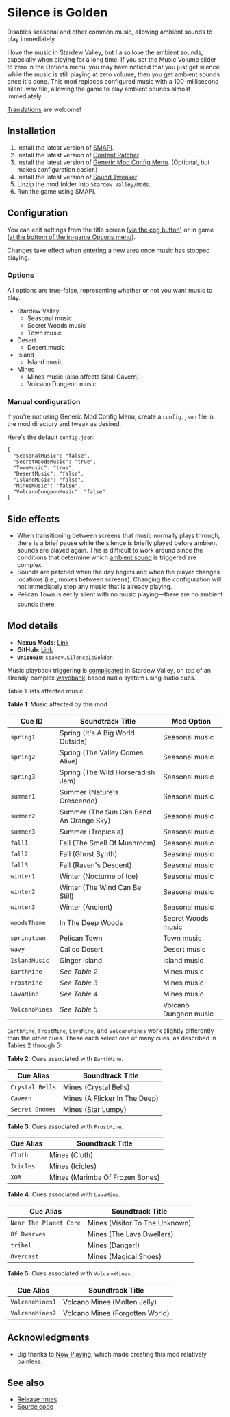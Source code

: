 # Silence is Golden
Disables seasonal and other common music, allowing ambient sounds to play
immediately.

I love the music in Stardew Valley, but I also love the ambient sounds,
especially when playing for a long time. If you set the Music Volume slider to
zero in the Options menu, you may have noticed that you just get silence while
the music is still playing at zero volume, then you get ambient sounds once
it's done. This mod replaces configured music with a 100-millisecond silent
.wav file, allowing the game to play ambient sounds almost immediately.

[Translations](https://stardewvalleywiki.com/Modding:Translations) are welcome!

## Installation
1. Install the latest version of [SMAPI](https://smapi.io/).
2. Install the latest version of [Content
   Patcher](https://www.nexusmods.com/stardewvalley/mods/1915).
3. Install the latest version of [Generic Mod Config
   Menu](https://www.nexusmods.com/stardewvalley/mods/5098). (Optional, but
   makes configuration easier.)
4. Install the latest version of [Sound
   Tweaker](https://www.nexusmods.com/stardewvalley/mods/14767).
5. Unzip the mod folder into `Stardew Valley/Mods`.
6. Run the game using SMAPI.

## Configuration
You can edit settings from the title screen ([via the cog
button](https://github.com/spacechase0/StardewValleyMods/blob/develop/GenericModConfigMenu/docs/screenshot-title.png))
or in game ([at the bottom of the in-game Options
menu](https://github.com/spacechase0/StardewValleyMods/blob/develop/GenericModConfigMenu/docs/screenshot-in-game-options.png)).

Changes take effect when entering a new area once music has stopped playing.

### Options
All options are true-false, representing whether or not you want music to play.

* Stardew Valley
  * Seasonal music
  * Secret Woods music
  * Town music
* Desert
  * Desert music
* Island
  * Island music
* Mines
  * Mines music (also affects Skull Cavern)
  * Volcano Dungeon music

### Manual configuration
If you're not using Generic Mod Config Menu, create a `config.json` file in the
mod directory and tweak as desired.

Here's the default `config.json`:

```
{
  "SeasonalMusic": "false",
  "SecretWoodsMusic": "true",
  "TownMusic": "true",
  "DesertMusic": "false",
  "IslandMusic": "false",
  "MinesMusic": "false",
  "VolcanoDungeonMusic": "false"
}
```

## Side effects
* When transitioning between screens that music normally plays through, there
  is a brief pause while the silence is briefly played before ambient sounds
  are played again. This is difficult to work around since the conditions that
  determine which [ambient
  sound](https://stardewvalleywiki.com/Modding:Audio#Music_.28ambient.29) is
  triggered are complex.
* Sounds are patched when the day begins and when the player changes locations
  (i.e., moves between screens). Changing the configuration will not
  immediately stop any music that is already playing.
* Pelican Town is eerily silent with no music playing—there are no ambient
  sounds there.

## Mod details
* **Nexus Mods**: [Link](https://www.nexusmods.com/stardewvalley/mods/31677)
* **GitHub**: [Link](https://github.com/spakov/SilenceIsGolden)
* **`UniqueID`**: `spakov.SilenceIsGolden`

Music playback triggering is
[complicated](https://stardewvalleywiki.com/Soundtrack#Triggering_Conditions)
in Stardew Valley, on top of an already-complex
[wavebank](https://stardewvalleywiki.com/Modding:Audio#Music)-based audio
system using audio cues.

Table 1 lists affected music:

**Table 1**: Music affected by this mod

| Cue ID         | Soundtrack Title                        | Mod Option            |
| -------------- | --------------------------------------- | --------------------- |
| `spring1`      | Spring (It's A Big World Outside)       | Seasonal music        |
| `spring2`      | Spring (The Valley Comes Alive)         | Seasonal music        |
| `spring3`      | Spring (The Wild Horseradish Jam)       | Seasonal music        |
| `summer1`      | Summer (Nature's Crescendo)             | Seasonal music        |
| `summer2`      | Summer (The Sun Can Bend An Orange Sky) | Seasonal music        |
| `summer3`      | Summer (Tropicala)                      | Seasonal music        |
| `fall1`        | Fall (The Smell Of Mushroom)            | Seasonal music        |
| `fall2`        | Fall (Ghost Synth)                      | Seasonal music        |
| `fall3`        | Fall (Raven's Descent)                  | Seasonal music        |
| `winter1`      | Winter (Nocturne of Ice)                | Seasonal music        |
| `winter2`      | Winter (The Wind Can Be Still)          | Seasonal music        |
| `winter3`      | Winter (Ancient)                        | Seasonal music        |
| `woodsTheme`   | In The Deep Woods                       | Secret Woods music    |
| `springtown`   | Pelican Town                            | Town music            |
| `wavy`         | Calico Desert                           | Desert music          |
| `IslandMusic`  | Ginger Island                           | Island music          |
| `EarthMine`    | *See Table 2*                           | Mines music           |
| `FrostMine`    | *See Table 3*                           | Mines music           |
| `LavaMine`     | *See Table 4*                           | Mines music           |
| `VolcanoMines` | *See Table 5*                           | Volcano Dungeon music |

`EarthMine`, `FrostMine`, `LavaMine`, and `VolcanoMines` work slightly
differently than the other cues. These each select one of many cues, as
described in Tables 2 through 5:

**Table 2**: Cues associated with `EarthMine`.

| Cue Alias       | Soundtrack Title              |
| --------------- | ----------------------------- |
| `Crystal Bells` | Mines (Crystal Bells)         |
| `Cavern`        | Mines (A Flicker In The Deep) |
| `Secret Gnomes` | Mines (Star Lumpy)            |

**Table 3**: Cues associated with `FrostMine`.

| Cue Alias | Soundtrack Title                |
| --------- | ------------------------------- |
| `Cloth`   | Mines (Cloth)                   |
| `Icicles` | Mines (Icicles)                 |
| `XOR`     | Mines (Marimba Of Frozen Bones) |

**Table 4**: Cues associated with `LavaMine`.

| Cue Alias              | Soundtrack Title               |
| ---------------------- | ------------------------------ |
| `Near The Planet Core` | Mines (Visitor To The Unknown) |
| `Of Dwarves`           | Mines (The Lava Dwellers)      |
| `tribal`               | Mines (Danger!)                |
| `Overcast`             | Mines (Magical Shoes)          |

**Table 5**: Cues associated with `VolcanoMines`.

| Cue Alias       | Soundtrack Title                |
| --------------- | ------------------------------- |
| `VolcanoMines1` | Volcano Mines (Molten Jelly)    |
| `VolcanoMines2` | Volcano Mines (Forgotten World) |

## Acknowledgments
* Big thanks to [Now
Playing](https://www.nexusmods.com/stardewvalley/mods/19441), which made
creating this mod relatively painless.

## See also
* [Release notes](https://github.com/spakov/SilenceIsGolden/blob/main/release-notes.md)
* [Source code](https://github.com/spakov/SilenceIsGolden)
